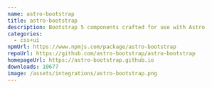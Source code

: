 ```yaml
---
name: astro-bootstrap
title: astro-bootstrap
description: Bootstrap 5 components crafted for use with Astro
categories:
  - css+ui
npmUrl: https://www.npmjs.com/package/astro-bootstrap
repoUrl: https://github.com/astro-bootstrap/astro-bootstrap
homepageUrl: https://astro-bootstrap.github.io
downloads: 10677
image: /assets/integrations/astro-bootstrap.png
---
```

